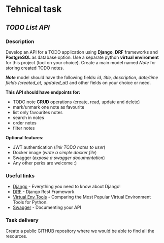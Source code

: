 # Tehnical task

## _**TODO List API**_

### **Description**

Develop an API for a TODO application using **Django**, **DRF** frameworks and **PostgreSQL** as database option. Use a separate python **virtual enviroment** for this project (tool on your choice). Create a main model named _Note_ for storing created TODO notes.

**_Note_** model should have the following fields: _id, title, description, date/time fields (created_at, updated_at)_ and other fields on your choice or need.

**This API should have endpoints for:**

- TODO note **CRUD** operations (create, read, update and delete)
- mark/unmark one note as favourite
- list only favourites notes
- search in notes
- order notes
- filter notes

**Optional features**:

- JWT authentication (_link TODO notes to user_)
- Docker image (_write a simple docker file_)
- Swagger (_expose a swagger documentation_)
- Any other perks are welcome :)

### Useful links

- [Django](https://docs.djangoproject.com/en/3.2/) - Everything you need to know about Django!
- [DRF](https://www.django-rest-framework.org/) - Django Rest Framework
- [Virtual Env Tools](https://nearsoft.com/blog/comparing-the-most-popular-virtual-environment-tools-for-python/) - Comparing the Most Popular Virtual Environment Tools for Python.
- [Swagger](https://www.django-rest-framework.org/topics/documenting-your-api/) - Documenting your API

### Task delivery

Create a public GITHUB repository where we would be able to find all the resources.
